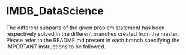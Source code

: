 # IMDB_DataScience

The different subparts of the given problem statement has been respectively solved in the different branches created from the master.
Please refer to the README.md present in each branch specifying the IMPORTANT instructions to be followed.
